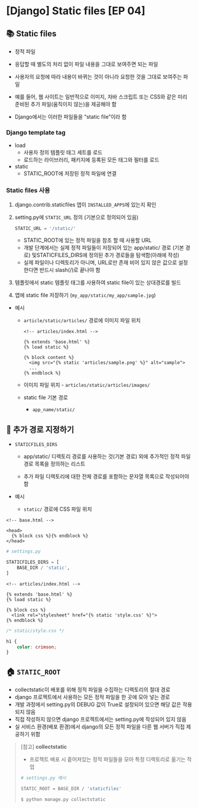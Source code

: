 # [Django] Static files [EP 04]

## 📚 Static files

- 정적 파일 

- 응답할 때 별도의 처리 없이 파일 내용을 그대로 보여주면 되는 파일 

- 사용자의 요청에 따라 내용이 바뀌는 것이 아니라 요청한 것을 그대로 보여주는 파일 

- 예를 들어, 웹 사이트는 일반적으로 이미지, 자바 스크립트 또는 CSS와 같은 미리 준비된 추가 파일(움직이지 않는)을 제공해야 함 

- Django에서는 이러한 파일들을 “static file”이라 함

  

### Django template tag

- load
  - 사용자 정의 템플릿 태그 세트를 로드
  - 로드하는 라이브러리, 패키지에 등록된 모든 태그와 필터를 로드
- static
  - STATIC_ROOT에 저장된 정적 파일에 연결



### Static files 사용

1. django.contrib.staticfiles 앱이 `INSTALLED_APPS`에 있는지 확인

2. setting.py에 `STATIC_URL` 정의 (기본으로 정의되어 있음)

   ```python
   STATIC_URL = '/static/'
   ```

   - STATIC_ROOT에 있는 정적 파일을 참조 할 때 사용할 URL 
   - 개발 단계에서는 실제 정적 파일들이 저장되어 있는 app/static/ 경로 (기본 경로) 및STATICFILES_DIRS에 정의된 추가 경로들을 탐색함(아래에 작성)
   - 실제 파일이나 디렉토리가 아니며, URL로만 존재 비어 있지 않은 값으로 설정 한다면 반드시 slash(/)로 끝나야 함

3. 템플릿에서 static 템플릿 태그를 사용하여 static file이 있는 상대경로를 빌드

4. 앱에 static file 저장하기 (`my_app/static/my_app/sample.jpg`)

- 예시

  - `article/static/articles/` 경로에 이미지 파일 위치

    ```django
    <!-- articles/index.html -->
    
    {% extends 'base.html' %}
    {% load static %}
    
    {% block content %}
      <img src="{% static 'articles/sample.png' %}" alt="sample">
      ...
    {% endblock %}
    ```


  - 이미지 파일 위치 - `articles/static/articles/images/`

  - static file 기본 경로
    - `app_name/static/`



## 🚆 추가 경로 지정하기

- `STATICFILES_DIRS`

  - app/static/ 디렉토리 경로를 사용하는 것(기본 경로) 외에 추가적인 정적 파일 경로 목록을 정의하는 리스트

  - 추가 파일 디렉토리에 대한 전체 경로를 포함하는 문자열 목록으로 작성되어야 함


- 예시
  - `static/` 경로에 CSS 파일 위치

```django
<!-- base.html -->

<head>
  {% block css %}{% endblock %}
</head>
```

```python
# settings.py

STATICFILES_DIRS = [
    BASE_DIR / 'static',
]
```

```django
<!-- articles/index.html -->

{% extends 'base.html' %}
{% load static %}

{% block css %}
  <link rel="stylesheet" href="{% static 'style.css' %}">
{% endblock %}
```

```css
/* static/style.css */

h1 {
    color: crimson;
}
```



## 🏠 `STATIC_ROOT`

- collectstatic이 배포를 위해 정적 파일을 수집하는 디렉토리의 절대 경로 
- django 프로젝트에서 사용하는 모든 정적 파일을 한 곳에 모아 넣는 경로 
- 개발 과정에서 setting.py의 DEBUG 값이 True로 설정되어 있으면 해당 값은 작용되지 않음 
- 직접 작성하지 않으면 django 프로젝트에서는 setting.py에 작성되어 있지 않음 
- 실 서비스 환경(배포 환경)에서 django의 모든 정적 파일을 다른 웹 서버가 직접 제공하기 위함

> [참고] **collectstatic**
>
> - 프로젝트 배포 시 흩어져있는 정적 파일들을 모아 특정 디렉토리로 옮기는 작업
>
> ```python
> # settings.py 예시
> 
> STATIC_ROOT = BASE_DIR / 'staticfiles'
> ```
>
> ```bash
> $ python manage.py collectstatic
> ```
